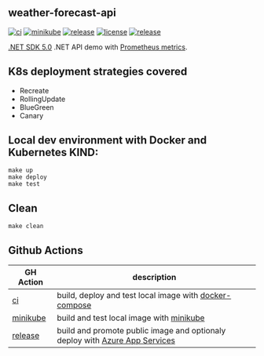 ## weather-forecast-api

[![ci](https://github.com/atrakic/weather-forecast-api/actions/workflows/ci.yaml/badge.svg)](https://github.com/atrakic/weather-forecast-api/actions/workflows/ci.yaml)
[![minikube](https://github.com/atrakic/weather-forecast-api/actions/workflows/minikube.yaml/badge.svg)](https://github.com/atrakic/weather-forecast-api/actions/workflows/minikube.yaml)
[![release](https://github.com/atrakic/weather-forecast-api/actions/workflows/release.yaml/badge.svg)](https://github.com/atrakic/weather-forecast-api/actions/workflows/release.yaml)
[![license](https://img.shields.io/github/license/atrakic/weather-forecast-api.svg)](https://github.com/atrakic/weather-forecast-api/blob/main/LICENSE)
[![release](https://img.shields.io/github/release/atrakic/weather-forecast-api/all.svg)](https://github.com/atrakic/weather-forecast-api/releases)

[.NET SDK 5.0](https://dotnet.microsoft.com/download/dotnet/5..0) .NET API demo with [Prometheus metrics](https://github.com/prometheus-net/prometheus-net).

## K8s deployment strategies covered
- Recreate
- RollingUpdate
- BlueGreen
- Canary

## Local dev environment with Docker and Kubernetes KIND:

```
make up
make deploy
make test
```

## Clean

```
make clean
```

## Github Actions

| GH Action | description |
|-----------------------|---------------------------------------------|
| [ci](.github/workflows/ci.yaml) | build, deploy and test local image with [docker-compose](https://docs.docker.com/compose/)|
| [minikube](.github/workflows/minikube.yaml) | build and test local image with [minikube](https://minikube.sigs.k8s.io/docs/)|
| [release](.github/workflows/release.yaml) | build and promote public image and optionaly deploy with [Azure App Services](https://learn.microsoft.com/en-us/azure/app-service/)|
